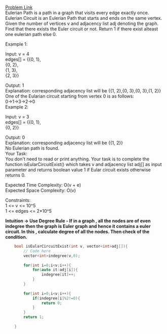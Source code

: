 [Problem Link](https://www.geeksforgeeks.org/problems/euler-circuit-in-a-directed-graph/1)<br>
Eulerian Path is a path in a graph that visits every edge exactly once. Eulerian Circuit is an Eulerian Path that starts and ends on the same vertex. Given the number of vertices v and adjacency list adj denoting the graph. Find that there exists the Euler circuit or not. Return 1 if there exist  alteast one eulerian path else 0.<br>

Example 1:<br>

Input: 
v = 4 <br>
edges[] = {{0, 1}, <br>
           {0, 2}, <br>
           {1, 3}, <br>
           {2, 3}}<br>

Output: 
1<br>
Explanation: corresponding adjacency list will be {{1, 2},{0, 3},{0, 3},{1, 2}}<br>
One of the Eularian circuit 
starting from vertex 0 is as follows:<br>
0->1->3->2->0<br>
Example 2:<br>

Input: 
v = 3<br>
edges[] = {{0, 1}, <br>
         {0, 2}}<br>
         

Output: 
0<br>
Explanation: corresponding adjacency list will be {{1, 2}}<br>
No Eulerian path is found.<br>
Your Task:<br>
You don't need to read or print anything. Your task is to complete the function isEularCircuitExist() which takes v and adjacency list adj[] as input parameter and returns boolean value 1 if Eular circuit exists otherwise returns 0.<br>

Expected Time Complexity: O(v + e)<br>
Expected Space Complexity: O(v)<br>

Constraints:<br>
1 <= v <= 10^5<br>
1 <= edges <= 2*10^5<br>

__Intuition -> Use Degree Rule - If in a graph , all the nodes are of even indegree then the graph is Euler graph and hence it contains a euler circuit. In this , calculate degree of all the nodes. Then check of the condition.__

```C++
	bool isEularCircuitExist(int v, vector<int>adj[]){
	    // Code here
	    vector<int>indegree(v,0);
	    
	    for(int i=0;i<v;i++){
	        for(auto it:adj[i]){
	            indegree[it]++;
	        }
	    }
	    
	    for(int i=0;i<v;i++){
	        if(indegree[i]%2!=0){
	            return 0;
	        }
	    }
	    return 1;
	
	}
```
